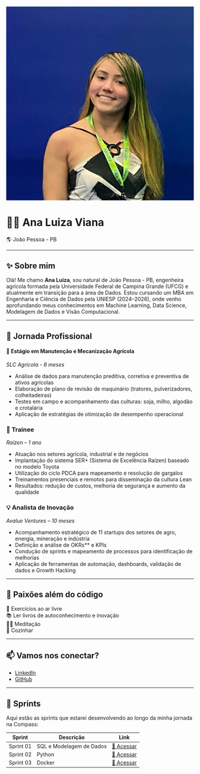 

![👩‍💻 Luiza](./luiza.png)

# 👩‍💻 Ana Luiza Viana 
🌎 João Pessoa - PB 

---

## ✨ Sobre mim

Olá! Me chamo **Ana Luiza**, sou natural de João Pessoa - PB, engenheira agrícola formada pela Universidade Federal de Campina Grande (UFCG) e atualmente em transição para a área de Dados. Estou cursando um MBA em Engenharia e Ciência de Dados pela UNIESP (2024–2026), onde venho aprofundando meus conhecimentos em Machine Learning, Data Science, Modelagem de Dados e Visão Computacional.

---

## 🚀 Jornada Profissional

#### 🌱 Estágio em Manutenção e Mecanização Agrícola  
*SLC Agrícola - 6 meses*  
- Análise de dados para manutenção preditiva, corretiva e preventiva de ativos agrícolas  
- Elaboração de plano de revisão de maquinário (tratores, pulverizadores, colheitadeiras)  
- Testes em campo e acompanhamento das culturas: soja, milho, algodão e crotalária  
- Aplicação de estratégias de otimização de desempenho operacional  

### 🔁 Trainee   
*Raízen – 1 ano*  
- Atuação nos setores agrícola, industrial e de negócios  
- Implantação do sistema SER+ (Sistema de Excelência Raízen) baseado no modelo Toyota  
- Utilização do ciclo PDCA para mapeamento e resolução de gargalos  
- Treinamentos presenciais e remotos para disseminação da cultura Lean  
- Resultados: redução de custos, melhoria de segurança e aumento da qualidade

### 💡 Analista de Inovação  
*Avalue Ventures – 10 meses* 
- Acompanhamento estratégico de 11 startups dos setores de agro, energia, mineração e indústria  
- Definição e análise de OKRs** e KPIs
- Condução de sprints e mapeamento de processos para identificação de melhorias  
- Aplicação de ferramentas de automação, dashboards, validação de dados e Growth Hacking

---

## 💚 Paixões além do código
  
🌳 Exercícios ao ar livre  
📚 Ler livros de autoconhecimento e inovação  
🧘‍♀️ Meditação  
🍳 Cozinhar 

---

## 📫 Vamos nos conectar?

- [LinkedIn](https://www.linkedin.com/in/ana-luiza-viana-santos/)  
- [GitHub](https://github.com/luizaviiana)  

---

## 📁 Sprints

Aqui estão as sprints que estarei desenvolvendo ao longo da minha jornada na Compass:

| Sprint | Descrição | Link |
|--------|-----------|------|
| Sprint 01 | SQL e Modelagem de Dados  | [🔗 Acessar](./Sprint%201/README.md) |
| Sprint 02 | Python  | [🔗 Acessar](./Sprint%202/README.md) |
| Sprint 03 | Docker  | [🔗 Acessar](./Sprint%203/README.md) |